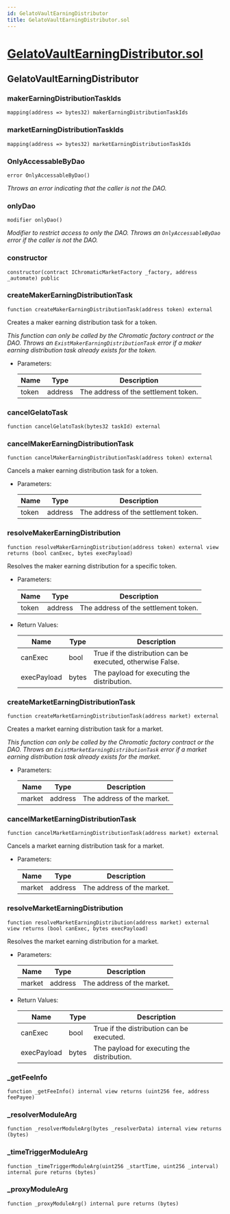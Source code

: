 ```yaml
---
id: GelatoVaultEarningDistributor
title: GelatoVaultEarningDistributor.sol
---
```

# [GelatoVaultEarningDistributor.sol](https://github.com/chromatic-protocol/contracts/tree/main/contracts/core/automation/GelatoVaultEarningDistributor.sol)

## GelatoVaultEarningDistributor

### makerEarningDistributionTaskIds

```solidity
mapping(address => bytes32) makerEarningDistributionTaskIds
```

### marketEarningDistributionTaskIds

```solidity
mapping(address => bytes32) marketEarningDistributionTaskIds
```

### OnlyAccessableByDao

```solidity
error OnlyAccessableByDao()
```

_Throws an error indicating that the caller is not the DAO._

### onlyDao

```solidity
modifier onlyDao()
```

_Modifier to restrict access to only the DAO.
     Throws an `OnlyAccessableByDao` error if the caller is not the DAO._

### constructor

```solidity
constructor(contract IChromaticMarketFactory _factory, address _automate) public
```

### createMakerEarningDistributionTask

```solidity
function createMakerEarningDistributionTask(address token) external
```

Creates a maker earning distribution task for a token.

_This function can only be called by the Chromatic factory contract or the DAO.
     Throws an `ExistMakerEarningDistributionTask` error if a maker earning distribution task already exists for the token._

- Parameters:

  | Name | Type | Description |
  | ---- | ---- | ----------- |
  | token | address | The address of the settlement token. |

### cancelGelatoTask

```solidity
function cancelGelatoTask(bytes32 taskId) external
```

### cancelMakerEarningDistributionTask

```solidity
function cancelMakerEarningDistributionTask(address token) external
```

Cancels a maker earning distribution task for a token.

- Parameters:

  | Name | Type | Description |
  | ---- | ---- | ----------- |
  | token | address | The address of the settlement token. |

### resolveMakerEarningDistribution

```solidity
function resolveMakerEarningDistribution(address token) external view returns (bool canExec, bytes execPayload)
```

Resolves the maker earning distribution for a specific token.

- Parameters:

  | Name | Type | Description |
  | ---- | ---- | ----------- |
  | token | address | The address of the settlement token. |

- Return Values:

  | Name | Type | Description |
  | ---- | ---- | ----------- |
  | canExec | bool | True if the distribution can be executed, otherwise False. |
  | execPayload | bytes | The payload for executing the distribution. |

### createMarketEarningDistributionTask

```solidity
function createMarketEarningDistributionTask(address market) external
```

Creates a market earning distribution task for a market.

_This function can only be called by the Chromatic factory contract or the DAO.
     Throws an `ExistMarketEarningDistributionTask` error if a market earning distribution task already exists for the market._

- Parameters:

  | Name | Type | Description |
  | ---- | ---- | ----------- |
  | market | address | The address of the market. |

### cancelMarketEarningDistributionTask

```solidity
function cancelMarketEarningDistributionTask(address market) external
```

Cancels a market earning distribution task for a market.

- Parameters:

  | Name | Type | Description |
  | ---- | ---- | ----------- |
  | market | address | The address of the market. |

### resolveMarketEarningDistribution

```solidity
function resolveMarketEarningDistribution(address market) external view returns (bool canExec, bytes execPayload)
```

Resolves the market earning distribution for a market.

- Parameters:

  | Name | Type | Description |
  | ---- | ---- | ----------- |
  | market | address | The address of the market. |

- Return Values:

  | Name | Type | Description |
  | ---- | ---- | ----------- |
  | canExec | bool | True if the distribution can be executed. |
  | execPayload | bytes | The payload for executing the distribution. |

### _getFeeInfo

```solidity
function _getFeeInfo() internal view returns (uint256 fee, address feePayee)
```

### _resolverModuleArg

```solidity
function _resolverModuleArg(bytes _resolverData) internal view returns (bytes)
```

### _timeTriggerModuleArg

```solidity
function _timeTriggerModuleArg(uint256 _startTime, uint256 _interval) internal pure returns (bytes)
```

### _proxyModuleArg

```solidity
function _proxyModuleArg() internal pure returns (bytes)
```

